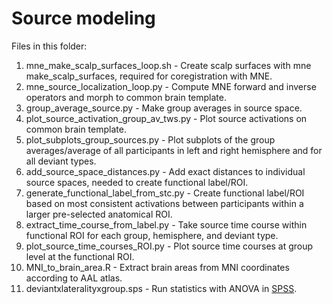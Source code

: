 # Source modeling

Files in this folder: 

1. mne_make_scalp_surfaces_loop.sh - Create scalp surfaces with mne make_scalp_surfaces, required for coregistration with MNE. 
1. mne_source_localization_loop.py - Compute MNE forward and inverse operators and morph to common brain template.
1. group_average_source.py - Make group averages in source space.
1. plot_source_activation_group_av_tws.py - Plot source activations on common brain template.
1. plot_subplots_group_sources.py - Plot subplots of the group averages/average of all participants in left and right hemisphere and for all deviant types.
1. add_source_space_distances.py - Add exact distances to individual source spaces, needed to create functional label/ROI. 	
1. generate_functional_label_from_stc.py - Create functional label/ROI based on most consistent activations between participants within a larger pre-selected anatomical ROI. 	
1. extract_time_course_from_label.py - Take source time course within functional ROI for each group, hemisphere, and deviant type.
1. plot_source_time_courses_ROI.py - Plot source time courses at group level at the functional ROI. 	
1. MNI_to_brain_area.R - Extract brain areas from MNI coordinates according to AAL atlas.
1. deviantxlateralityxgroup.sps - Run statistics with ANOVA in [SPSS](https://www.ibm.com/analytics/spss-statistics-software).	

